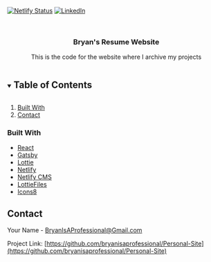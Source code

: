 [![Netlify Status][netlify-shield]][netlify-url]
[![LinkedIn][linkedin-shield]][linkedin-url]



<!-- PROJECT LOGO -->
<br />
<p align="center">

  <h3 align="center">Bryan's Resume Website</h3>

  <p align="center">
    This is the code for the website where I archive my projects
  </p>
</p>



<!-- TABLE OF CONTENTS -->
<details open="open">
  <summary><h2 style="display: inline-block">Table of Contents</h2></summary>
  <ol>
    <li><a href="#built-with">Built With</a></li>
    <li><a href="#contact">Contact</a></li>
  </ol>
</details>

### Built With

* [React](https://reactjs.org/)
* [Gatsby](https://www.gatsbyjs.com/)
* [Lottie](https://airbnb.design/lottie/)
* [Netlify](https://www.netlify.com/)
* [Netlify CMS](https://www.netlifycms.org/)
* [LottieFiles](https://lottiefiles.com/)
* [Icons8](https://icons8.com/)



<!-- CONTACT -->
## Contact

Your Name - [BryanIsAProfessional@Gmail.com](mailto:BryanIsAProfessional@Gmail.com)

Project Link: [https://github.com/bryanisaprofessional/Personal-Site](https://github.com/bryanisaprofessional/Personal-Site)



<!-- MARKDOWN LINKS & IMAGES -->
<!-- https://www.markdownguide.org/basic-syntax/#reference-style-links -->
[linkedin-shield]: https://img.shields.io/badge/-LinkedIn-black.svg?style=for-the-badge&logo=linkedin&colorB=555
[linkedin-url]: https://linkedin.com/in/bryanisaprofessional
[netlify-shield]: https://api.netlify.com/api/v1/badges/b654c94e-08a6-4b79-b443-7837581b1d8d/deploy-status
[netlify-url]: https://app.netlify.com/sites/gatsby-starter-netlify-cms-ci/deploys
